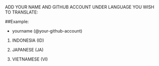 ADD YOUR NAME AND GITHUB ACCOUNT UNDER LANGUAGE YOU WISH TO TRANSLATE:

##Example:
- yourname (@your-github-account)

1. INDONESIA (ID)

2. JAPANESE (JA)

3. VIETNAMESE (VI)